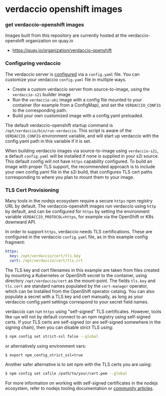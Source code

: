 # verdaccio openshift images

### get verdaccio-openshift images

Images built from this repository are currently hosted at the verdaccio-openshift organization on quay.io
* https://quay.io/organization/verdaccio-openshift

### Configuring verdaccio

The verdaccio server is
[configured](https://verdaccio.org/docs/en/configuration)
via a `config.yaml` file.
You can customize your verdaccio `config.yaml` file in multiple ways.
* Create a custom verdaccio server from source-to-image, using the `verdaccio-s2i` builder image
* Run the `verdaccio-ubi` image with a config file mounted to your container (for example from a ConfigMap),
and set the `VERDACCIO_CONFIG` to the corresponding path.
* Build your own customized image with a config.yaml preloaded.

The default verdaccio-openshift startup command is `/opt/verdaccio/bin/run-verdaccio`.
This script is aware of the `VERDACCIO_CONFIG` environment variable,
and will start up verdaccio with the config.yaml path in this variable if it is set.

When building verdaccio images via source-to-image using `verdaccio-s2i`,
a default `config.yaml` will be installed if none is supplied in your s2i source.
This default config will not have `https` capability configured.
To build an image with proper TLS support, the recommended approach is to
include your own config.yaml file in the s2i build, that configures TLS cert paths
corresponding to where you plan to mount them to your image.

### TLS Cert Provisioning

Many tools in the nodejs ecosystem require a secure `https` npm registry URL by default.
The verdaccio-openshift images run verdaccio using `http` by default,
and can be configured for `https` by setting the environment variable `VERDACCIO_PROTOCOL=https`,
for example via the OpenShift or K8s downward API.

In order to support `https`, verdaccio needs TLS certifications.
These are configured in the verdaccio `config.yaml` file, as in this example config fragment:
```yaml
https:
  key: /opt/verdaccio/cert/tls.key
  cert: /opt/verdaccio/cert/tls.crt
```

The TLS key and cert filenames in this example are taken from files created by mounting a Kubernetes or OpenShift secret to the container, using directory `/opt/verdaccio/cert` as the mount-point.
The fields `tls.key` and `tls.cert` are standard names populated by the `cert-manager` operator, which can be installed from the OpenShift operator catalog.
You can also populate a secret with a TLS key and cert manually,
as long as your verdaccio config.yaml settings correspond to your secret field names.

verdaccio can run `https` using "self-signed" TLS certificates.
However, tools like `npm` will not by default connect to an npm registry using self-signed certs.
If your TLS certs are self-signed (or are self-signed somewhere in the signing chain),
then you can disable strict TLS using:
```sh
$ npm config set strict-ssl false --global
```
or alternatively using environment vars:
```sh
$ export npm_config_strict_ssl=true
```

Another safer alternative is to set npm with the TLS certs you are using:
```sh
$ npm config set cafile /path/to/your/cert.pem --global
```

For more information on working with self-signed certificates in the nodejs ecosystem,
refer to nodejs tooling documentation or
[community articles](https://medium.com/@jonatascastro12/understanding-self-signed-certificate-in-chain-issues-on-node-js-npm-git-and-other-applications-ad88547e7028).
